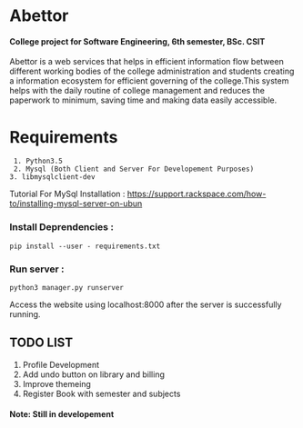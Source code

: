 # Abettor
#### College project for Software Engineering, 6th semester, BSc. CSIT
 Abettor is a web services that helps in efficient information flow between different working bodies of the college administration and students creating a information ecosystem for efficient governing of the college.This system helps with the daily routine of college management and reduces the paperwork to minimum, saving time and making data easily accessible.


# Requirements
```
 1. Python3.5 
 2. Mysql (Both Client and Server For Developement Purposes)
3. libmysqlclient-dev
```
Tutorial For MySql Installation : https://support.rackspace.com/how-to/installing-mysql-server-on-ubun 

### Install Deprendencies :
```
pip install --user - requirements.txt
```
### Run server :
```
python3 manager.py runserver
```
Access the website using localhost:8000 after the server is successfully running.


## TODO LIST
1. Profile Development
2. Add undo button on library and billing
3. Improve themeing
4. Register Book with semester and subjects

#### Note: Still in developement

